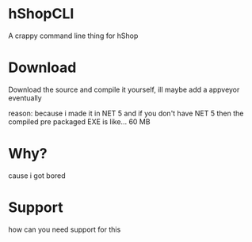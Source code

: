 # hShopCLI
A crappy command line thing for hShop

# Download 
Download the source and compile it yourself, ill maybe add a appveyor eventually

reason: because i made it in NET 5 and if you don't have NET 5 then the compiled pre packaged EXE is like... 60 MB

# Why?
cause i got bored

# Support
how can you need support for this
